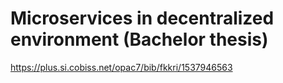 # Microservices in decentralized environment (Bachelor thesis)

https://plus.si.cobiss.net/opac7/bib/fkkri/1537946563
